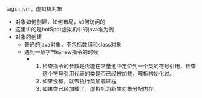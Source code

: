 tags:: jvm，虚拟机对象

- 对象如何创建，如何布局，如何访问的
- 这里讲的是hotSpot虚拟机中的java堆为例
- 对象的创建
	- 普通的java对象，不包括数组和class对象
	- 遇到一条字节码new指令的时候
		- 1. 检查指令的参数是否能在常量池中定位到一个类的符号引用，检查这个符号引用代表的类是否已经被加载，解析初始化过。
		  2. 如果没有，就去执行类加载过程
		  3. 如果类已经加载了，虚拟机为新生对象分配内存。